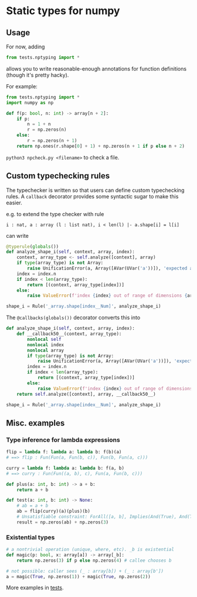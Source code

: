 # Static types for numpy

## Usage

For now, adding
```py
from tests.nptyping import *
```
allows you to write reasonable-enough annotations for function definitions (though it's pretty hacky).

For example:
```py
from tests.nptyping import *
import numpy as np

def f(p: bool, n: int) -> array[n + 2]:
    if p:
        n = 1 + n
        r = np.zeros(n)
    else:
        r = np.zeros(n + 1)
    return np.ones(r.shape[0] + 1) + np.zeros(n + 1 if p else n + 2)
```

`python3 npcheck.py <filename>` to check a file.

## Custom typechecking rules

The typechecker is written so that users can define custom typechecking rules.
A `callback` decorator provides some syntactic sugar to make this easier.

e.g. to extend the type checker with rule
```
i : nat, a : array (l : list nat), i < len(l) |- a.shape[i] = l[i]
```

can write
```py
@typerule(globals())
def analyze_shape_i(self, context, array, index):
    context, array_type <- self.analyze([context], array)
    if type(array_type) is not Array:
        raise UnificationError(a, Array([AVar(UVar('a'))]), 'expected array type')
    index = index.n
    if index < len(array_type):
        return [(context, array_type[index])]
    else:
        raise ValueError(f'index {index} out of range of dimensions {array_type}')

shape_i = Rule('_array.shape[index__Num]', analyze_shape_i)
```

The `@callbacks(globals())` decorator converts this into
```py
def analyze_shape_i(self, context, array, index):
    def __callback50__(context, array_type):
        nonlocal self
        nonlocal index
        nonlocal array
        if type(array_type) is not Array:
            raise UnificationError(a, Array([AVar(UVar('a'))]), 'expected array type')
        index = index.n
        if index < len(array_type):
            return [(context, array_type[index])]
        else:
            raise ValueError(f'index {index} out of range of dimensions {array_type}')
    return self.analyze([context], array, __callback50__)

shape_i = Rule('_array.shape[index__Num]', analyze_shape_i)
```

## Misc. examples

### Type inference for lambda expressions

```py
flip = lambda f: lambda a: lambda b: f(b)(a)
# ==> flip : Fun(Fun(a, Fun(b, c)), Fun(b, Fun(a, c)))

curry = lambda f: lambda a: lambda b: f(a, b)
# ==> curry : Fun(Fun((a, b), c), Fun(a, Fun(b, c)))

def plus(a: int, b: int) -> a + b:
    return a + b

def test(a: int, b: int) -> None:
    # ab = a + b
    ab = flip(curry)(a)(plus)(b)
    # Unsatisfiable constraint: ForAll([a, b], Implies(And(True), And(True, a + b == 3)))
    result = np.zeros(ab) + np.zeros(3)
```

### Existential types

```py
# a nontrivial operation (unique, where, etc). _b is existential
def magic(p: bool, x: array[a]) -> array[_b]:
    return np.zeros(3) if p else np.zeros(4) # callee chooses b

# not possible: caller sees (_ : array[b]) + (_ : array[b'])
a = magic(True, np.zeros(1)) + magic(True, np.zeros(2))
```

More examples in [tests](https://github.com/johnli0135/numpy-types/tree/master/tests).
